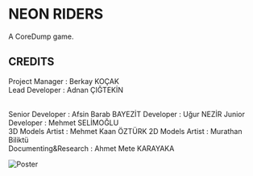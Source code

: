 # NEON RIDERS
 A CoreDump game.
 
 ## CREDITS
 
 Project Manager  : Berkay KOÇAK  
 Lead Developer   : Adnan ÇIĞTEKİN
 
<br />
 Senior Developer : Afsin Barab BAYEZİT  
 Developer        : Uğur NEZİR  
 Junior Developer : Mehmet SELİMOĞLU  
 
 <br />
 3D Models Artist : Mehmet Kaan ÖZTÜRK  
 2D Models Artist : Murathan Biliktü  
 
 <br />
 Documenting&Research : Ahmet Mete KARAYAKA

 
 
 

![Poster](/Murathan/Aray%C3%BCz/Final-Presentation/poster-final.png)
